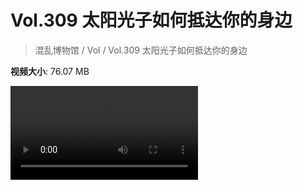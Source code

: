 # Vol.309 太阳光子如何抵达你的身边

> 混乱博物馆 / Vol / Vol.309 太阳光子如何抵达你的身边

**视频大小**: 76.07 MB

<div class="video"><video src="https://file.hsyhx.top/archive/309.mp4" controls preload>🤔 您的浏览器不支持 video 标签</video></div>